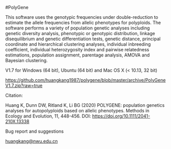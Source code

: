 #PolyGene

This software uses the genotypic frequencies under double-reduction to estimate the allele frequencies from allelic phenotypes for polyploids. The software performs a variety of population genetic analyses including genetic diversity analysis, phenotypic or genotypic distribution, linkage disequilibrium and genetic differentiation tests, genetic distance, principal coordinate and hierarchical clustering analyses, individual inbreeding coefficient, individual heterozygosity index and pairwise relatedness estimations, population assignment, parentage analysis, AMOVA and Bayesian clustering.


V1.7 for Windows (64 bit), Ubuntu (64 bit) and Mac OS X (< 10.13, 32 bit)

https://github.com/huangkang1987/polygene/blob/master/archive/PolyGeneV1.7.zip?raw=true


Citation:

Huang K, Dunn DW, Ritland K, Li BG (2020) POLYGENE: population genetics analyses for autopolyploids based on allelic phenotypes. Methods in Ecology and Evolution, 11, 448-456. DOI: https://doi.org/10.1111/2041-210X.13338


Bug report and suggestions

huangkang@nwu.edu.cn
